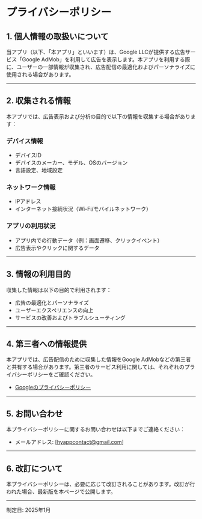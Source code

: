 # プライバシーポリシー

## 1. 個人情報の取扱いについて
当アプリ（以下、「本アプリ」といいます）は、Google LLCが提供する広告サービス「Google AdMob」を利用して広告を表示します。本アプリを利用する際に、ユーザーの一部情報が収集され、広告配信の最適化およびパーソナライズに使用される場合があります。

---

## 2. 収集される情報
本アプリでは、広告表示および分析の目的で以下の情報を収集する場合があります：

### デバイス情報
- デバイスID
- デバイスのメーカー、モデル、OSのバージョン
- 言語設定、地域設定

### ネットワーク情報
- IPアドレス
- インターネット接続状況（Wi-Fi/モバイルネットワーク）

### アプリの利用状況
- アプリ内での行動データ（例：画面遷移、クリックイベント）
- 広告表示やクリックに関するデータ

---

## 3. 情報の利用目的
収集した情報は以下の目的で利用されます：
- 広告の最適化とパーソナライズ
- ユーザーエクスペリエンスの向上
- サービスの改善およびトラブルシューティング

---

## 4. 第三者への情報提供
本アプリでは、広告配信のために収集した情報をGoogle AdMobなどの第三者と共有する場合があります。第三者のサービス利用に関しては、それぞれのプライバシーポリシーをご確認ください。

- [Googleのプライバシーポリシー](https://policies.google.com/privacy)

---

## 5. お問い合わせ
本プライバシーポリシーに関するお問い合わせは以下までご連絡ください：

- メールアドレス: [hyappcontact@gmail.com]

---

## 6. 改訂について
本プライバシーポリシーは、必要に応じて改訂されることがあります。改訂が行われた場合、最新版を本ページで公開します。

---

制定日: 2025年1月
